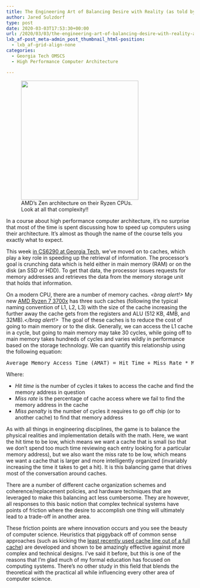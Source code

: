 ```yaml
---
title: The Engineering Art of Balancing Desire with Reality (as told by processor caches)
author: Jared Sulzdorf
type: post
date: 2020-03-03T17:53:30+00:00
url: /2020/03/03/the-engineering-art-of-balancing-desire-with-reality-as-told-by-processor-caches/
lxb_af-post_meta-admin_post_thumbnail_html-position:
  - lxb_af-grid-align-none
categories:
  - Georgia Tech OMSCS
  - High Performance Computer Architecture

---
```

<figure id="attachment_2857" aria-describedby="caption-attachment-2857" style="width: 315px" class="wp-caption alignright"><img decoding="async" loading="lazy" class="size-medium wp-image-2857" src="https://jared.lexblogplatform.com/wp-content/uploads/sites/10/2020/03/zen-315x320.png" alt="" width="315" height="320" /><figcaption id="caption-attachment-2857" class="wp-caption-text">AMD&#8217;s Zen architecture on their Ryzen CPUs. Look at all that complexity!!</figcaption></figure>

In a course about high performance computer architecture, it&#8217;s no surprise that most of the time is spent discussing how to speed up computers using their architecture. It&#8217;s almost as though the name of the course tells you exactly what to expect.

This week [in CS6290 at Georgia Tech][1], we&#8217;ve moved on to caches, which play a key role in speeding up the retrieval of information. The processor&#8217;s goal is crunching data which is held either in main memory (RAM) or on the disk (an SSD or HDD). To get that data, the processor issues requests for memory addresses and retrieves the data from the memory storage unit that holds that information.

<!--more-->

On a modern CPU, there are a number of memory caches. _<brag alert!>_ My new [AMD Ryzen 7 3700x][2] has three such caches (following the typical naming convention of L1, L2, L3) with the size of the cache increasing the further away the cache gets from the registers and ALU (512 KB, 4MB, and 32MB)._</brag alert!>_  The goal of these caches is to reduce the cost of going to main memory or to the disk. Generally, we can access the L1 cache in a cycle, but going to main memory may take 30 cycles, while going off to main memory takes hundreds of cycles and varies wildly in performance based on the storage technology. We can quantify this relationship using the following equation:

<pre>Average Memory Access Time (AMAT) = Hit Time + Miss Rate * Miss Penalty</pre>

Where:

  * _Hit time_ is the number of cycles it takes to access the cache and find the memory address in question
  * _Miss rate_ is the percentage of cache access where we fail to find the memory address in the cache
  * _Miss penalty_ is the number of cycles it requires to go off chip (or to another cache) to find that memory address

As with all things in engineering disciplines, the game is to balance the physical realities and implementation details with the math. Here, we want the hit time to be low, which means we want a cache that is small (so that we don&#8217;t spend too much time reviewing each entry looking for a particular memory address), but we also want the miss rate to be low, which means we want a cache that is larger and more intelligently organized (invariably increasing the time it takes to get a hit). It is this balancing game that drives most of the conversation around caches.

There are a number of different cache organization schemes and coherence/replacement policies, and hardware techniques that are leveraged to make this balancing act less cumbersome. They are however, all responses to this basic notion that complex technical systems have points of friction where the desire to accomplish one thing will ultimately lead to a trade-off in another area.

These friction points are where innovation occurs and you see the beauty of computer science. Heuristics that piggyback off of common sense approaches (such as kicking the [least recently used cache line out of a full cache][3]) are developed and shown to be amazingly effective against more complex and technical designs. I&#8217;ve said it before, but this is one of the reasons that I&#8217;m glad much of my formal education has focused on computing systems. There&#8217;s no other study in this field that blends the theoretical with the practical all while influencing every other area of computer science.

 [1]: https://www.jsulz.com/category/high-performance-computing-architecture/
 [2]: https://www.amd.com/en/products/cpu/amd-ryzen-7-3700x
 [3]: https://en.wikipedia.org/wiki/Cache_replacement_policies#Least_recently_used_(LRU)